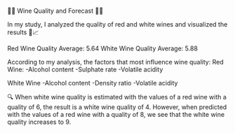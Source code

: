 🍷🔬 Wine Quality and Forecast 🍾🍇

In my study, I analyzed the quality of red and white wines and visualized the results 🧪📈

Red Wine Quality Average: 5.64
White Wine Quality Average: 5.88

According to my analysis, the factors that most influence wine quality:
Red Wine:
-Alcohol content
-Sulphate rate
-Volatile acidity

White Wine
-Alcohol content
-Density ratio
-Volatile acidity

🔍 When white wine quality is estimated with the values of a red wine with a quality of 6, the result is a white wine quality of 4. However, when predicted with the values of a red wine with a quality of 8, we see that the white wine quality increases to 9.

